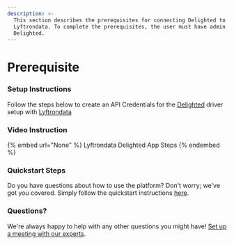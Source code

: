 ```yaml
---
description: >-
  This section describes the prerequisites for connecting Delighted to
  Lyftrondata. To complete the prerequisites, the user must have admin access to
  Delighted.
---
```


# Prerequisite

<mark style="color:blue;"></mark>

### Setup Instructions

Follow the steps below to create an API Credentials for the [Delighted](None) driver setup with [Lyftrondata](https://www.lyftrondata.com)

### Video Instruction

{% embed url="None" %}
Lyftrondata Delighted App Steps
{% endembed %}

### Quickstart Steps

Do you have questions about how to use the platform? Don't worry; we've got you covered. Simply follow the quickstart instructions [here](README.md).

### Questions? <a href="#questions" id="questions"></a>

We're always happy to help with any other questions you might have! [Set up a meeting with our experts](https://www.lyftrondata.com/book-a-meeting/).

